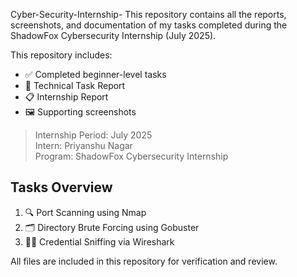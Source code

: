 Cyber-Security-Internship-
This repository contains all the reports, screenshots, and documentation of my tasks completed during the ShadowFox Cybersecurity Internship (July 2025).

This repository includes:

- ✅ Completed beginner-level tasks
- 📄 Technical Task Report
- 📋 Internship Report
- 🖼️ Supporting screenshots

> Internship Period: July 2025  
> Intern: Priyanshu Nagar  
> Program: ShadowFox Cybersecurity Internship

## Tasks Overview

1. 🔍 Port Scanning using Nmap  
2. 🗂️ Directory Brute Forcing using Gobuster  
3. 🕵️‍♂️ Credential Sniffing via Wireshark

All files are included in this repository for verification and review.
